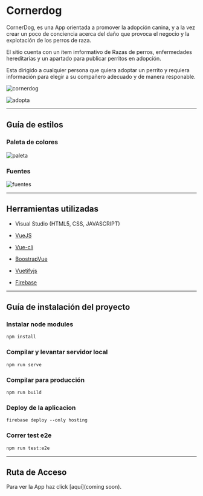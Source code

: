 # Cornerdog

CornerDog, es una App orientada a promover la adopción canina, y a la vez crear un poco de conciencia acerca del
daño que provoca el negocio y la explotación de los perros de raza.

El sitio cuenta con un ítem imformativo de Razas de perros, enfermedades hereditarias y un apartado para publicar perritos en adopción.

Esta dirigido a cualquier persona que quiera adoptar un perrito y requiera información para elegir a su compañero adecuado y de manera responable.

![cornerdog](https://firebasestorage.googleapis.com/v0/b/corner-dog2.appspot.com/o/readme%2Fvista-home.png?alt=media&token=71d28402-02be-4491-8e8e-87f65a553036)

![adopta](https://firebasestorage.googleapis.com/v0/b/corner-dog2.appspot.com/o/readme%2Fvista-adopci%C3%B3n.png?alt=media&token=6a0ae0fa-4e34-49d2-a809-6c518fb8529d)

---

## Guía de estilos

### Paleta de colores
![paleta](https://firebasestorage.googleapis.com/v0/b/corner-dog2.appspot.com/o/readme%2Fpaleta-colores.png?alt=media&token=c5701ba7-627c-429d-980c-ac93d03bc445)

### Fuentes
![fuentes](https://firebasestorage.googleapis.com/v0/b/corner-dog2.appspot.com/o/readme%2Ffuentes.png?alt=media&token=96facac8-d451-4711-83f5-00c062424fe2)

---

## Herramientas utilizadas

- Visual Studio (HTML5, CSS, JAVASCRIPT)

- [VueJS](https://vuejs.org/)

- [Vue-cli](https://cli.vuejs.org/)

- [BoostrapVue](https://bootstrap-vue.org/)

- [Vuetifyjs](https://vuetifyjs.com/en/)

- [Firebase](https://firebase.google.com/?hl=es)

---


## Guía de instalación del proyecto

### Instalar node modules
```
npm install
```

### Compilar y levantar servidor local
```
npm run serve
```

### Compilar para producción
```
npm run build
```

### Deploy de la aplicacion 
```
firebase deploy --only hosting
```

### Correr test e2e
```
npm run test:e2e
```

---

## Ruta de Acceso

Para ver la App haz click [aquí](coming soon).
